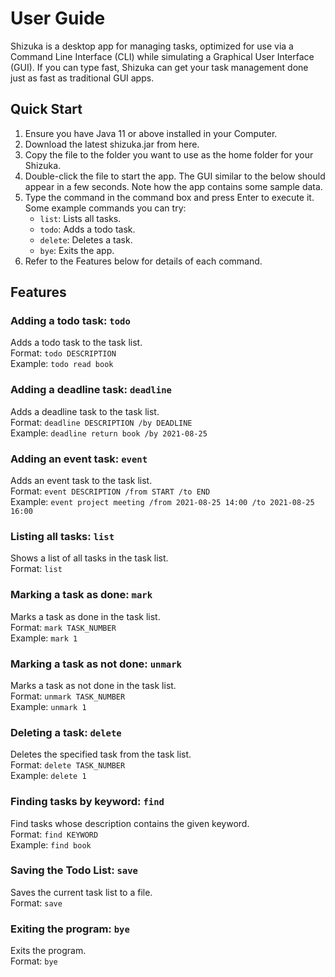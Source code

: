 # User Guide

Shizuka is a desktop app for managing tasks, optimized for use via a Command Line Interface (CLI) while simulating a
Graphical User Interface (GUI). If you can type fast, Shizuka can get your task management done just as fast as
traditional GUI apps.

## Quick Start

1. Ensure you have Java 11 or above installed in your Computer.
2. Download the latest shizuka.jar from here.
3. Copy the file to the folder you want to use as the home folder for your Shizuka.
4. Double-click the file to start the app. The GUI similar to the below should appear in a few seconds. Note how the app
   contains some sample data.<br>
5. Type the command in the command box and press Enter to execute it.<br>
   Some example commands you can try:
    * `list`: Lists all tasks.
    * `todo`: Adds a todo task.
    * `delete`: Deletes a task.
    * `bye`: Exits the app.
6. Refer to the Features below for details of each command.

## Features

### Adding a todo task: `todo`

Adds a todo task to the task list. <br>
Format: `todo DESCRIPTION` <br>
Example: `todo read book`

### Adding a deadline task: `deadline`

Adds a deadline task to the task list.<br>
Format: `deadline DESCRIPTION /by DEADLINE`<br>
Example: `deadline return book /by 2021-08-25`

### Adding an event task: `event`

Adds an event task to the task list. <br>
Format: `event DESCRIPTION /from START /to END`<br> 
Example: `event project meeting /from 2021-08-25 14:00 /to 2021-08-25 16:00`

### Listing all tasks: `list`

Shows a list of all tasks in the task list. <br>
Format: `list` <br>

### Marking a task as done: `mark`

Marks a task as done in the task list. <br>
Format: `mark TASK_NUMBER` <br>
Example: `mark 1`

### Marking a task as not done: `unmark`

Marks a task as not done in the task list. <br>
Format: `unmark TASK_NUMBER` <br>
Example: `unmark 1`

### Deleting a task: `delete`

Deletes the specified task from the task list. <br>
Format: `delete TASK_NUMBER` <br>
Example: `delete 1`

### Finding tasks by keyword: `find`

Find tasks whose description contains the given keyword. <br>
Format: `find KEYWORD` <br>
Example: `find book`

### Saving the Todo List: `save`

Saves the current task list to a file. <br>
Format: `save`

### Exiting the program: `bye`

Exits the program. <br>
Format: `bye`

